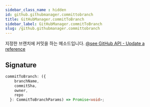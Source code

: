 ```yaml
---
sidebar_class_name : hidden
id: github.githubmanager.committobranch
title: GitHubManager.commitToBranch
sidebar_label: GitHubManager.commitToBranch
slug: /github.githubmanager.committobranch
---
```






지정한 브랜치에 커밋을 하는 메소드입니다. [@see GitHub API - Update a reference](https://docs.github.com/en/rest/git/refs?apiVersion=2022-11-28#update-a-reference)

## Signature

```typescript
commitToBranch: ({
    branchName,
    commitSha,
    owner,
    repo
  }: CommitToBranchParams) => Promise<void>;
```
